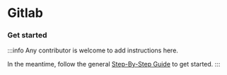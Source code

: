 # Gitlab

### Get started

:::info
Any contributor is welcome to add instructions here. 

In the meantime, follow the general [Step-By-Step Guide](../reference/guide.md) to get started. 
:::